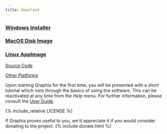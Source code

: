 ```yaml
---
title: Download
---
```


<div class="downloads">
<h3 id="graphia-for-windows" class="download-button-wrapper">
<a class="download-button" href="{{site.downloads.windows}}">Windows Installer</a>
</h3>
<h3 id="graphia-for-macos" class="download-button-wrapper">
<a class="download-button" href="{{site.downloads.macos}}">MacOS Disk Image</a>
</h3>
<h3 id="graphia-for-linux" class="download-button-wrapper">
<a class="download-button" href="{{site.downloads.linux}}">Linux AppImage</a>
</h3>
</div>

<div class="downloads">
<p><a href="{{site.downloads.source}}">Source Code</a></p>
<p><a id="show-other-platforms" href="#">Other Platforms</a></p>
</div>

<script>
function hide(element)
{
    document.getElementById(element).style.display = "none";
}

function show(element)
{
    document.getElementById(element).style.display = "inline-block";
}

if(navigator.platform.toLowerCase().includes("win"))
{
    hide("graphia-for-macos");
    hide("graphia-for-linux");
}
else if(navigator.platform.toLowerCase().includes("nux"))
{
    hide("graphia-for-windows");
    hide("graphia-for-macos");
}
else if(navigator.platform.toLowerCase().includes("mac"))
{
    hide("graphia-for-windows");
    hide("graphia-for-linux");
}

document.getElementById("show-other-platforms").onclick =
function()
{
    show("graphia-for-windows");
    show("graphia-for-macos");
    show("graphia-for-linux");
};
</script>

Upon starting Graphia for the first time, you will be presented with a short tutorial which runs through the basics of using the software. This can be reactivated at any time from the _Help_ menu. For further information, please consult the [User Guide]({{site.baseurl}}/userguide.html).

<div class="license">
{% include_relative LICENSE %}
</div>

If Graphia proves useful to you, we'd appreciate it if you would consider donating to the project.
{% include donate.html %}

